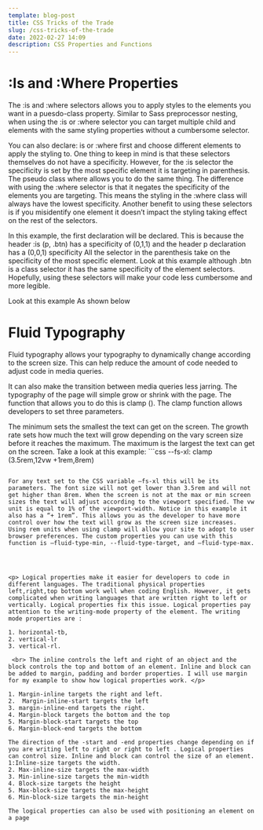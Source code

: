 ```yaml
---
template: blog-post
title: CSS Tricks of the Trade
slug: /css-tricks-of-the-trade
date: 2022-02-27 14:09
description: CSS Properties and Functions
---
```


# :Is and :Where Properties
<p>The :is and :where selectors allows you to apply styles to the elements you want in a puesdo-class property. Similar to Sass preprocessor nesting, when using the :is or :where selector you can target multiple child and elements with the same styling properties without a cumbersome selector. 

You can also declare: is or :where first and choose different elements to apply the styling to. One thing to keep in mind is that these selectors themselves do not have a specificity. However, for the :is selector the specificity is set by the most specific element it is targeting in parenthesis. The pseudo class where allows you to do the same thing. The difference with using the :where selector is that it negates the specificity of the elements you are targeting. This means the styling in the :where class will always have the lowest specificity. Another benefit to using these selectors is if you misidentify one element it doesn’t impact the styling taking effect on the rest of the selectors.</p>


 In this example, the first declaration will be declared. This is because the header :is (p, .btn) has a specificity of (0,1,1) and the header p declaration has a (0,0,1) specificity All the selector in the parenthesis take on the specificity of the most specific element.
Look at this example although .btn is a class selector it has the same specificity of the element selectors. Hopefully, using these selectors will make your code less cumbersome and more legible.

Look at this example
As shown below 

# Fluid Typography


Fluid typography allows your typography to dynamically change according to the screen size. This can help reduce the amount of code needed to adjust code in media queries. 

It can also make the transition between media queries less jarring. The typography of the page will simple grow or shrink with the page. The function that allows you to do this is clamp (). The clamp function allows developers to set three parameters. 

The minimum sets the smallest the text can get on the screen. The growth rate sets how much the text will grow depending on the vary screen size before it reaches the maximum. The maximum is the largest the text can get on the screen. Take a look at this example:
        ```css
   --fs-xl: clamp (3.5rem,12vw +1rem,8rem)
```

For any text set to the CSS variable –fs-xl this will be its parameters. The font size will not get lower than 3.5rem and will not get higher than 8rem. When the screen is not at the max or min screen sizes the text will adjust according to the viewport specified. The vw unit is equal to 1% of the viewport-width. Notice in this example it also has a “+ 1rem”. This allows you as the developer to have more control over how the text will grow as the screen size increases.  Using rem units when using clamp will allow your site to adopt to user browser preferences. The custom properties you can use with this function is –fluid-type-min, --fluid-type-target, and –fluid-type-max.




<p> Logical properties make it easier for developers to code in different languages. The traditional physical properties left,right,top bottom work well when coding English. However, it gets complicated when writing languages that are written right to left or vertically. Logical properties fix this issue. Logical properties pay attention to the writing-mode property of the element. The writing mode properties are :

1. horizontal-tb,
2. vertical-lr
3. vertical-rl.

 <br> The inline controls the left and right of an object and the block controls the top and bottom of an element. Inline and block can be added to margin, padding and border properties. I will use margin for my example to show how logical properties work. </p>

1. Margin-inline targets the right and left.
2.  Margin-inline-start targets the left 
3. margin-inline-end targets the right.
4. Margin-block targets the bottom and the top 
5. Margin-block-start targets the top
6. Margin-block-end targets the bottom

The direction of the -start and -end properties change depending on if you are writing left to right or right to left . Logical properties can control size. Inline and block can control the size of an element. 
1:Inline-size targets the width.
2. Max-inline-size targets the max-width
3. Min-inline-size targets the min-width
4. Block-size targets the height
5. Max-block-size targets the max-height
6. Min-block-size targets the min-height

The logical properties can also be used with positioning an element on a page
